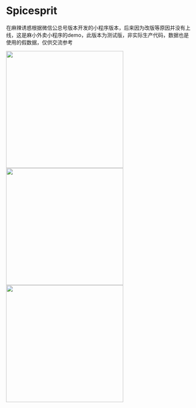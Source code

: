 # Spicesprit
在麻辣诱惑根据微信公总号版本开发的小程序版本，后来因为改版等原因并没有上线，这是麻小外卖小程序的demo，此版本为测试版，非实际生产代码，数据也是使用的假数据，仅供交流参考


<img src="https://github.com/litong19930321/Spicesprit/blob/master/images/shotScreen_2.png" width="320px" />
<img src="https://github.com/litong19930321/Spicesprit/blob/master/images/shotScreen_1.png" width="320px" />
<img src="https://github.com/litong19930321/Spicesprit/blob/master/images/shotScreen_3.png" width="320px" />
